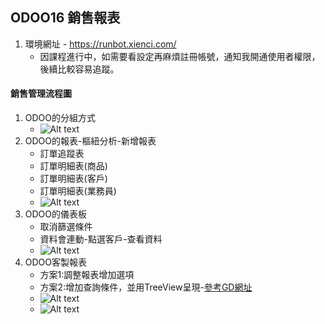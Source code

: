 ## ODOO16 銷售報表
1. 環境網址 - https://runbot.xienci.com/
   + 因課程進行中，如需要看設定再麻煩註冊帳號，通知我開通使用者權限，後續比較容易追蹤。
#### 銷售管理流程圖
1. ODOO的分組方式
   + ![Alt text](https://github.com/ksharry/odoo-repository/blob/main/pic/A2143.png?raw=true)
2. ODOO的報表-樞紐分析-新增報表
   + 訂單追蹤表
   + 訂單明細表(商品)
   + 訂單明細表(客戶)
   + 訂單明細表(業務員)
   + ![Alt text](https://github.com/ksharry/odoo-repository/blob/main/pic/A2147.png?raw=true)
3. ODOO的儀表板
   + 取消篩選條件
   + 資料會連動-點選客戶-查看資料
   + ![Alt text](https://github.com/ksharry/odoo-repository/blob/main/pic/A2146.png?raw=true)
4. ODOO客製報表
   + 方案1:調整報表增加選項
   + 方案2:增加查詢條件，並用TreeView呈現-[參考GD網址](http://60.250.59.22:8099/)
   + ![Alt text](https://github.com/ksharry/odoo-repository/blob/main/pic/A2145.png?raw=true)
   + ![Alt text](https://github.com/ksharry/odoo-repository/blob/main/pic/A2148.png?raw=true)
